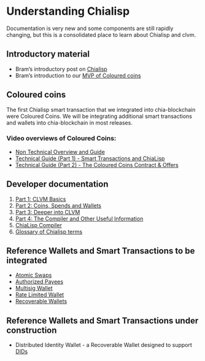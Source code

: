 # Understanding Chialisp

Documentation is very new and some components are still rapidly changing, but this is a consolidated place to learn about Chialisp and clvm.

## Introductory material

- Bram’s introductory post on [Chialisp](https://www.chia.net/2019/11/27/chialisp.en.html)
- Bram’s introduction to our [MVP of Coloured coins](https://www.chia.net/2020/04/29/coloured-coins-launch.en.html)

## Coloured coins

The first Chialisp smart transaction that we integrated into chia-blockchain were Coloured Coins. We will be integrating additional smart transactions and wallets into chia-blockchain in most releases.

### Video overviews of Coloured Coins:

- [Non Technical Overview and Guide](https://www.youtube.com/watch?v=YOlpmCBK8zY)
- [Technical Guide (Part 1) - Smart Transactions and ChiaLisp](https://www.youtube.com/watch?v=17pa2t_FQQM)
- [Technical Guide (Part 2) - The Coloured Coins Contract & Offers](https://www.youtube.com/watch?v=P33gWX4WmEQ)

## Developer documentation

1. [Part 1: CLVM Basics](https://github.com/Chia-Network/wallets/blob/master/docs/part1_basics.md)
2. [Part 2: Coins, Spends and Wallets](https://github.com/Chia-Network/wallets/blob/master/docs/part2_transactions.md)
3. [Part 3: Deeper into CLVM](https://github.com/Chia-Network/wallets/blob/master/docs/part3_deeperintoCLVM.md)
4. [Part 4: The Compiler and Other Useful Information](https://github.com/Chia-Network/wallets/blob/master/docs/part4_compiler_and_tips.md)
5. [ChiaLisp Compiler](https://github.com/Chia-Network/clvm_tools)
6. [Glossary of Chialisp terms](https://github.com/Chia-Network/wallets/blob/master/docs/glossary.md)

## Reference Wallets and Smart Transactions to be integrated

- [Atomic Swaps](https://github.com/Chia-Network/wallets/blob/master/docs/atomic_swaps.md)
- [Authorized Payees](https://github.com/Chia-Network/wallets/blob/master/docs/authorised_payees.md)
- [Multisig Wallet](https://github.com/Chia-Network/wallets/blob/master/multisig/README.org)
- [Rate Limited Wallet](https://github.com/Chia-Network/wallets/blob/master/docs/rate_limited_wallet.md)
- [Recoverable Wallets](https://github.com/Chia-Network/wallets/blob/master/docs/recoverable_wallet.md)

## Reference Wallets and Smart Transactions under construction

- Distributed Identity Wallet - a Recoverable Wallet designed to support [DIDs](https://www.w3.org/2019/did-wg/)
